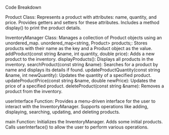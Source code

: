 Code Breakdown

Product Class:
Represents a product with attributes: name, quantity, and price.
Provides getters and setters for these attributes.
Includes a method display() to print the product details.

InventoryManager Class:
Manages a collection of Product objects using an unordered_map.
unordered_map<string, Product> products;: Stores products with their name as the key and a Product object as the value.
addProduct(const string &name, int quantity, double price): Adds a new product to the inventory.
displayProducts(): Displays all products in the inventory.
searchProduct(const string &name): Searches for a product by name and displays its details if found.
updateProductQuantity(const string &name, int newQuantity): Updates the quantity of a specified product.
updateProductPrice(const string &name, double newPrice): Updates the price of a specified product.
deleteProduct(const string &name): Removes a product from the inventory.

userInterface Function:
Provides a menu-driven interface for the user to interact with the InventoryManager.
Supports operations like adding, displaying, searching, updating, and deleting products.

main Function:
Initializes the InventoryManager.
Adds some initial products.
Calls userInterface() to allow the user to perform various operations.
